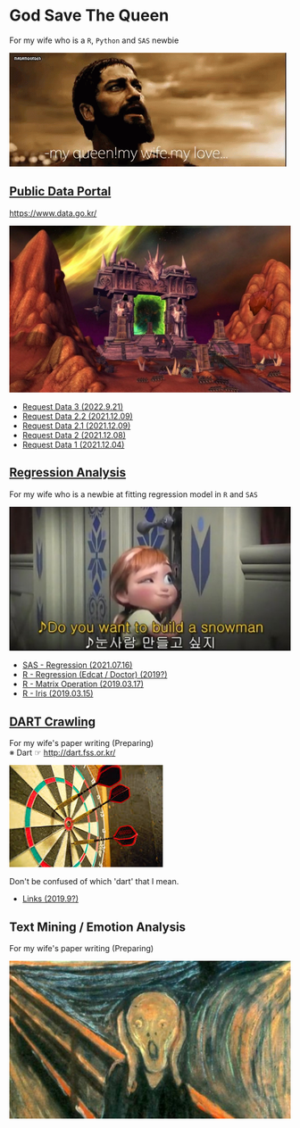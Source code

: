 # God Save The Queen

For my wife who is a `R`, `Python` and `SAS` newbie

![300 my queen my wife my love](Images/300%20my%20queen%20my%20wife%20my%20love.gif)


## [Public Data Portal](/PublicDataPortal/README.md#public-data-portal)
https://www.data.go.kr/

![The Dark Portal](/PublicDataPortal/Images/WOW_DarkPortal_600.jpg)

- [Request Data 3 (2022.9.21)](./PublicDataPortal/README.md#request-data-3-2022921)
- [Request Data 2.2 (2021.12.09)](/PublicDataPortal/README.md#request-data-22-20211209)
- [Request Data 2.1 (2021.12.09)](/PublicDataPortal/README.md#request-data-21-20211209)
- [Request Data 2 (2021.12.08)](/PublicDataPortal/README.md#request-data-2-20211208)
- [Request Data 1 (2021.12.04)](/PublicDataPortal/README.md#request-data-1-20211204)


## [Regression Analysis](/Regression%20Analysis#do-you-wanna-fit-a-linear-regression-model)
For my wife who is a newbie at fitting regression model in `R` and `SAS`

![Do you want to build a snowman](Regression%20Analysis/Images/Do%20you%20want%20to%20build%20a%20snowman.png)

- [SAS - Regression (2021.07.16)](/Regression%20Analysis#sas---regression-20210716-fri)
- [R - Regression (Edcat / Doctor) (2019?)](/Regression%20Analysis#r---regression-edcat--doctor-2019)
- [R - Matrix Operation (2019.03.17)](/Regression%20Analysis#r---matrix-operation-20190317-sun)
- [R - Iris (2019.03.15)](/Regression%20Analysis#r---iris-20190315-fri)


## [DART Crawling](/DART%20Crawling#dart-crawling)
For my wife's paper writing (Preparing)  
※ Dart ☞ http://dart.fss.or.kr/  

![dart](DART%20Crawling/Images/Dart_wikipedia.jpg)

Don't be confused of which 'dart' that I mean.

- [Links (2019.9?)](/DART%20Crawling#links-20199)


## Text Mining / Emotion Analysis
For my wife's paper writing (Preparing)

![Munch Scream](Emotion%20Analysis/Images/Munch_Scream.jpg)